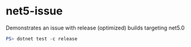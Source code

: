 # net5-issue
Demonstrates an issue with release (optimized) builds targeting net5.0

```powershell
PS> dotnet test -c release
```
